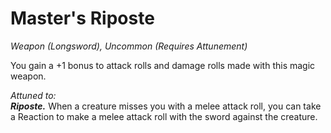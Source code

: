 # Master's Riposte
*Weapon (Longsword), Uncommon (Requires Attunement)*

You gain a +1 bonus to attack rolls and damage rolls made with this magic weapon.  

*Attuned to:*  
***Riposte.*** When a creature misses you with a melee attack roll, you can take a Reaction to make a melee attack roll with the sword against the creature.